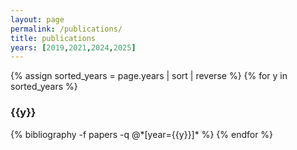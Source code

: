 ```yaml
---
layout: page
permalink: /publications/
title: publications
years: [2019,2021,2024,2025]
---
```


{% assign sorted_years = page.years | sort | reverse %}
{% for y in sorted_years %}
  <h3 class="year">{{y}}</h3>
  {% bibliography -f papers -q @*[year={{y}}]* %}
{% endfor %}